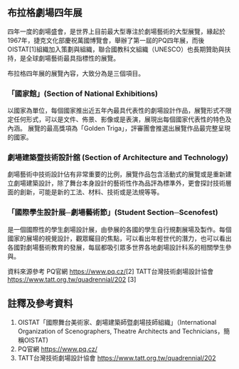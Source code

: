 ## 布拉格劇場四年展

四年一度的劇場盛會，是世界上目前最大型專注於劇場藝術的大型展覽，緣起於1967年，捷克文化部慶祝萬國博覽會，舉辦了第一屆的PQ四年展，而後OISTAT\[1\]組織加入策劃與組織，聯合國教科文組織（UNESCO）也長期贊助與扶持，是全球劇場藝術最具指標性的展覽。

布拉格四年展的展覽內容，大致分為是三個項目。

### 「國家館」(Section of National Exhibitions)

以國家為單位，每個國家推出近五年內最具代表性的劇場設計作品，展覽形式不限定任何形式，可以是文件、佈景、影像或是表演，展現出每個國家代表性的特色及內涵。 展覽的最高獎項為「Golden Triga」，評審團會推選出展覽作品最完整呈現的國家。

### 劇場建築暨技術設計舘 (Section of Architecture and Technology)

劇場藝術中技術設計佔有非常重要的比例，展覽作品包含活動式的展覽或是重新建立劇場建築設計，除了舞台本身設計的藝術性作為品評為標準外，更會探討技術層面的創新，可能是新的工法、材料、技術或是法規等等。

### 「國際學生設計展─劇場藝術節」(Student Section─Scenofest)

是一個國際性的學生劇場設計展，由參展的各國的學生自行規劃展場及製作。每個國家的展場的視覺設計，觀眾矚目的焦點，可以看出年輕世代的潛力，也可以看出各國對劇場藝術教育的發展，每屆都吸引眾多世界各地劇場設計科系的相關學生參與。

資料來源參考 PQ官網 <https://www.pq.cz/>\[2\] TATT台灣技術劇場設計協會 <https://www.tatt.org.tw/quadrennial/202> \[3\]

## 註釋及參考資料

1.  OISTAT「國際舞台美術家、劇場建築師暨劇場技師組織」（International Organization of Scenographers, Theatre Architects and Technicians，簡稱OISTAT)
2.  PQ官網 <https://www.pq.cz/>
3.  TATT台灣技術劇場設計協會 <https://www.tatt.org.tw/quadrennial/202>